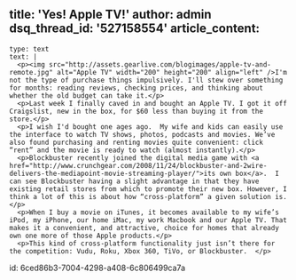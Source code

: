 title: 'Yes! Apple TV!'
author: admin
dsq_thread_id: '527158554'
article_content:
  -
    type: text
    text: |
      <p><img src="http://assets.gearlive.com/blogimages/apple-tv-and-remote.jpg" alt="Apple TV" width="200" height="200" align="left" />I'm not the type of purchase things impulsively. I'll stew over something for months: reading reviews, checking prices, and thinking about whether the old budget can take it.</p>
      <p>Last week I finally caved in and bought an Apple TV. I got it off Craigslist, new in the box, for $60 less than buying it from the store.</p>
      <p>I wish I'd bought one ages ago.  My wife and kids can easily use the interface to watch TV shows, photos, podcasts and movies. We’ve also found purchasing and renting movies quite convenient: click “rent” and the movie is ready to watch (almost instantly).</p>
      <p>Blockbuster recently joined the digital media game with <a href="http://www.crunchgear.com/2008/11/24/blockbuster-and-2wire-delivers-the-mediapoint-movie-streaming-player/">its own box</a>.  I can see Blockbuster having a slight advantage in that they have existing retail stores from which to promote their new box. However, I think a lot of this is about how “cross-platform” a given solution is.</p>
      <p>When I buy a movie on iTunes, it becomes available to my wife’s iPod, my iPhone, our home iMac, my work Macbook and our Apple TV. That makes it a convenient, and attractive, choice for homes that already own one more of those Apple products.</p>
      <p>This kind of cross-platform functionality just isn’t there for the competition: Vudu, Roku, Xbox 360, TiVo, or Blockbuster.  </p>
      
id: 6ced86b3-7004-4298-a408-6c806499ca7a

